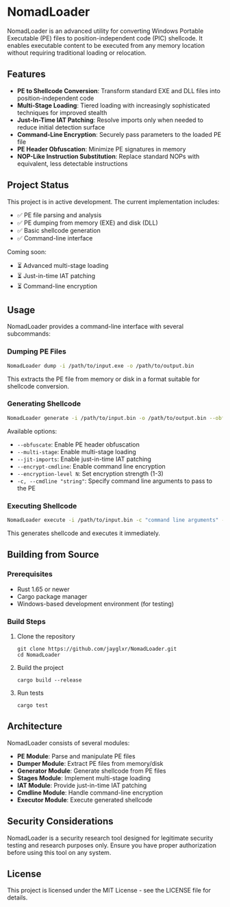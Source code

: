 # NomadLoader

NomadLoader is an advanced utility for converting Windows Portable Executable (PE) files to position-independent code (PIC) shellcode. It enables executable content to be executed from any memory location without requiring traditional loading or relocation.

## Features

- **PE to Shellcode Conversion**: Transform standard EXE and DLL files into position-independent code
- **Multi-Stage Loading**: Tiered loading with increasingly sophisticated techniques for improved stealth
- **Just-In-Time IAT Patching**: Resolve imports only when needed to reduce initial detection surface
- **Command-Line Encryption**: Securely pass parameters to the loaded PE file
- **PE Header Obfuscation**: Minimize PE signatures in memory
- **NOP-Like Instruction Substitution**: Replace standard NOPs with equivalent, less detectable instructions

## Project Status

This project is in active development. The current implementation includes:

- ✅ PE file parsing and analysis
- ✅ PE dumping from memory (EXE) and disk (DLL)
- ✅ Basic shellcode generation
- ✅ Command-line interface

Coming soon:
- ⏳ Advanced multi-stage loading
- ⏳ Just-in-time IAT patching
- ⏳ Command-line encryption

## Usage

NomadLoader provides a command-line interface with several subcommands:

### Dumping PE Files

```bash
NomadLoader dump -i /path/to/input.exe -o /path/to/output.bin
```

This extracts the PE file from memory or disk in a format suitable for shellcode conversion.

### Generating Shellcode

```bash
NomadLoader generate -i /path/to/input.bin -o /path/to/output.bin --obfuscate --multi-stage
```

Available options:

- `--obfuscate`: Enable PE header obfuscation
- `--multi-stage`: Enable multi-stage loading
- `--jit-imports`: Enable just-in-time IAT patching
- `--encrypt-cmdline`: Enable command line encryption
- `--encryption-level N`: Set encryption strength (1-3)
- `-c, --cmdline "string"`: Specify command line arguments to pass to the PE

### Executing Shellcode

```bash
NomadLoader execute -i /path/to/input.bin -c "command line arguments" --wait
```

This generates shellcode and executes it immediately.

## Building from Source

### Prerequisites

- Rust 1.65 or newer
- Cargo package manager
- Windows-based development environment (for testing)

### Build Steps

1. Clone the repository
   ```
   git clone https://github.com/jayglxr/NomadLoader.git
   cd NomadLoader
   ```

2. Build the project
   ```
   cargo build --release
   ```

3. Run tests
   ```
   cargo test
   ```

## Architecture

NomadLoader consists of several modules:

- **PE Module**: Parse and manipulate PE files
- **Dumper Module**: Extract PE files from memory/disk
- **Generator Module**: Generate shellcode from PE files
- **Stages Module**: Implement multi-stage loading
- **IAT Module**: Provide just-in-time IAT patching
- **Cmdline Module**: Handle command-line encryption
- **Executor Module**: Execute generated shellcode

## Security Considerations

NomadLoader is a security research tool designed for legitimate security testing and research purposes only. Ensure you have proper authorization before using this tool on any system.

## License

This project is licensed under the MIT License - see the LICENSE file for details.